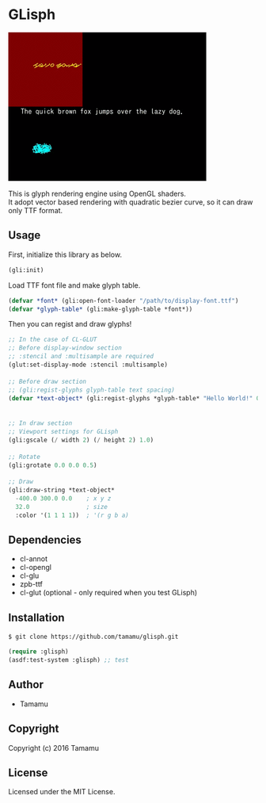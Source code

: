# GLisph

![Screen Shot](screenshot.gif)

This is glyph rendering engine using OpenGL shaders.  
It adopt vector based rendering with quadratic bezier curve, so it can draw only TTF format.  

## Usage

First, initialize this library as below.

```lisp
(gli:init)
```

Load TTF font file and make glyph table.

```lisp
(defvar *font* (gli:open-font-loader "/path/to/display-font.ttf")
(defvar *glyph-table* (gli:make-glyph-table *font*))
```

Then you can regist and draw glyphs!

```lisp
;; In the case of CL-GLUT
;; Before display-window section
;; :stencil and :multisample are required
(glut:set-display-mode :stencil :multisample)

;; Before draw section
;; (gli:regist-glyphs glyph-table text spacing)
(defvar *text-object* (gli:regist-glyphs *glyph-table* "Hello World!" 0.0))


;; In draw section
;; Viewport settings for GLisph
(gli:gscale (/ width 2) (/ height 2) 1.0)

;; Rotate
(gli:grotate 0.0 0.0 0.5)

;; Draw
(gli:draw-string *text-object*
  -400.0 300.0 0.0    ; x y z
  32.0                ; size
  :color '(1 1 1 1))  ; '(r g b a)

```

## Dependencies

* cl-annot
* cl-opengl
* cl-glu
* zpb-ttf
* cl-glut (optional - only required when you test GLisph)

## Installation

```
$ git clone https://github.com/tamamu/glisph.git
```

```lisp
(require :glisph)
(asdf:test-system :glisph) ;; test
```

## Author

* Tamamu

## Copyright

Copyright (c) 2016 Tamamu

## License

Licensed under the MIT License.
